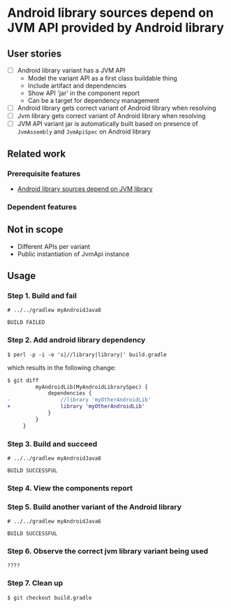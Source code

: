 # Android library sources depend on JVM API provided by Android library

## User stories

- [ ] Android library variant has a JVM API
  - Model the variant API as a first class buildable thing
  - Include artifact and dependencies
  - Show API 'jar' in the component report
  - Can be a target for dependency management
- [ ] Android library gets correct variant of Android library when resolving
- [ ] Jvm library gets correct variant of Android library when resolving
- [ ] JVM API variant jar is automatically built based on presence of `JvmAssembly` and `JvmApiSpec` on Android library

## Related work

### Prerequisite features

- [Android library sources depend on JVM library](../2-depends-on-jvm-library/README.md)

### Dependent features

## Not in scope

- Different APIs per variant
- Public instantiation of JvmApi instance

## Usage

### Step 1. Build and fail

    # ../../gradlew myAndroidJava8

    BUILD FAILED

### Step 2. Add android library dependency

    $ perl -p -i -e 's|//library|library|' build.gradle

which results in the following change:

```diff
$ git diff
         myAndroidLib(MyAndroidLibrarySpec) {
             dependencies {
-                //library 'myOtherAndroidLib'
+                library 'myOtherAndroidLib'
             }
         }
     }

```

### Step 3. Build and succeed

    # ../../gradlew myAndroidJava8

    BUILD SUCCESSFUL

### Step 4. View the components report

### Step 5. Build another variant of the Android library

    # ../../gradlew myAndroidJava6

    BUILD SUCCESSFUL

### Step 6. Observe the correct jvm library variant being used

    ????

### Step 7. Clean up

    $ git checkout build.gradle
